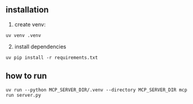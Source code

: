 ## installation

1. create venv:
```
uv venv .venv
```

2. install dependencies
```
uv pip install -r requirements.txt
```

## how to run

```
uv run --python MCP_SERVER_DIR/.venv --directory MCP_SERVER_DIR mcp run server.py
```
